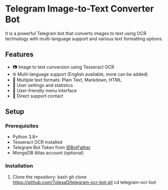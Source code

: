 # Telegram Image-to-Text Converter Bot

It is a powerful Telegram bot that converts images to text using OCR technology with multi-language support and various text formatting options.

## Features

- 📷 Image to text conversion using Tesseract OCR
- 🌐 Multi-language support (English available, more can be added)
- 📝 Multiple text formats: Plain Text, Markdown, HTML
- 💾 User settings and statistics
- 🎯 User-friendly menu interface
- 📧 Direct support contact

## Setup

### Prerequisites

- Python 3.8+
- Tesseract OCR installed
- Telegram Bot Token from [@BotFather](https://t.me/BotFather)
- MongoDB Atlas account (optional)

### Installation

1. Clone the repository:
bash
git clone https://github.com/TolesaD/telegram-ocr-bot.git
cd telegram-ocr-bot
